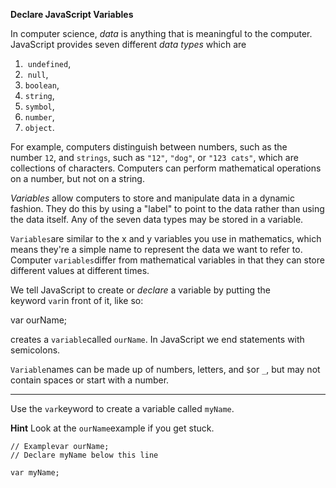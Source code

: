**Declare JavaScript Variables**

In computer science, *data* is anything that is meaningful to the computer. JavaScript provides seven different *data types* which are

1.  `undefined`,
2.  `null`,
3. `boolean`,
4. `string`, 
5. `symbol`, 
6. `number`,
7. `object`.

For example, computers distinguish between numbers, such as the number `12`, and `strings`, such as `"12"`, `"dog"`, or `"123 cats"`, which are collections of characters. Computers can perform mathematical operations on a number, but not on a string.

*Variables* allow computers to store and manipulate data in a dynamic fashion. They do this by using a "label" to point to the data rather than using the data itself. Any of the seven data types may be stored in a variable.

`Variables`are similar to the x and y variables you use in mathematics, which means they're a simple name to represent the data we want to refer to. Computer `variables`differ from mathematical variables in that they can store different values at different times.

We tell JavaScript to create or *declare* a variable by putting the keyword `var`in front of it, like so:

var ourName;

creates a `variable`called `ourName`. In JavaScript we end statements with semicolons.

`Variable`names can be made up of numbers, letters, and `$`or `_`, but may not contain spaces or start with a number.

---

Use the `var`keyword to create a variable called `myName`.

**Hint** Look at the `ourName`example if you get stuck.

    // Examplevar ourName;
    // Declare myName below this line
    
    var myName;
    
